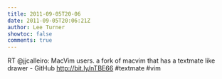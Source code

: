 ```yaml
---
title: 2011-09-05T20-06
date: 2011-09-05T20:06:21Z
author: Lee Turner
showtoc: false
comments: true
---
```


RT @jjcalleiro: MacVim users. a fork of macvim that has a textmate like drawer - GitHub http://bit.ly/nTBE66 #textmate #vim

